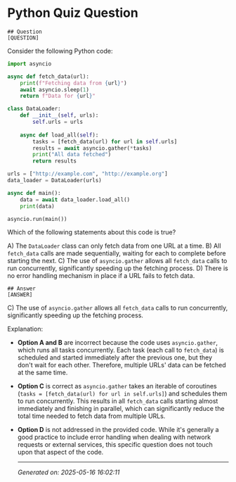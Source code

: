 # Python Quiz Question
    
    ## Question
    [QUESTION]
Consider the following Python code:

```python
import asyncio

async def fetch_data(url):
    print(f"Fetching data from {url}")
    await asyncio.sleep(1)
    return f"Data for {url}"

class DataLoader:
    def __init__(self, urls):
        self.urls = urls
    
    async def load_all(self):
        tasks = [fetch_data(url) for url in self.urls]
        results = await asyncio.gather(*tasks)
        print("All data fetched")
        return results

urls = ["http://example.com", "http://example.org"]
data_loader = DataLoader(urls)

async def main():
    data = await data_loader.load_all()
    print(data)

asyncio.run(main())
```

Which of the following statements about this code is true?

A) The `DataLoader` class can only fetch data from one URL at a time.
B) All `fetch_data` calls are made sequentially, waiting for each to complete before starting the next.
C) The use of `asyncio.gather` allows all `fetch_data` calls to run concurrently, significantly speeding up the fetching process.
D) There is no error handling mechanism in place if a URL fails to fetch data.
    
    ## Answer
    [ANSWER]
C) The use of `asyncio.gather` allows all `fetch_data` calls to run concurrently, significantly speeding up the fetching process.

Explanation:
- **Option A and B** are incorrect because the code uses `asyncio.gather`, which runs all tasks concurrently. Each task (each call to `fetch_data`) is scheduled and started immediately after the previous one, but they don't wait for each other. Therefore, multiple URLs' data can be fetched at the same time.
- **Option C** is correct as `asyncio.gather` takes an iterable of coroutines (`tasks = [fetch_data(url) for url in self.urls]`) and schedules them to run concurrently. This results in all `fetch_data` calls starting almost immediately and finishing in parallel, which can significantly reduce the total time needed to fetch data from multiple URLs.
- **Option D** is not addressed in the provided code. While it's generally a good practice to include error handling when dealing with network requests or external services, this specific question does not touch upon that aspect of the code.
    
    ---
    *Generated on: 2025-05-16 16:02:11*
    